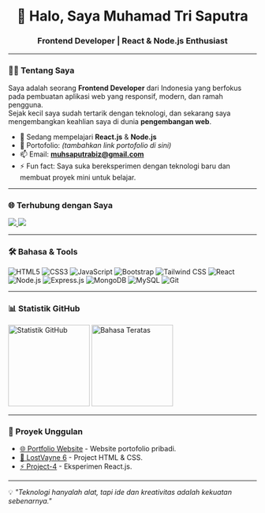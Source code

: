 <!-- Profil Header -->
<h1 align="center">👋 Halo, Saya Muhamad Tri Saputra</h1>
<h3 align="center">Frontend Developer | React & Node.js Enthusiast</h3>

---

### 👨‍💻 Tentang Saya
Saya adalah seorang **Frontend Developer** dari Indonesia yang berfokus pada pembuatan aplikasi web yang responsif, modern, dan ramah pengguna.  
Sejak kecil saya sudah tertarik dengan teknologi, dan sekarang saya mengembangkan keahlian saya di dunia **pengembangan web**.

- 🌱 Sedang mempelajari **React.js** & **Node.js**
- 💼 Portofolio: *(tambahkan link portofolio di sini)*
- 📫 Email: **muhsaputrabiz@gmail.com**
- ⚡ Fun fact: Saya suka bereksperimen dengan teknologi baru dan membuat proyek mini untuk belajar.

---

### 🌐 Terhubung dengan Saya
<p align="left">
  <a href="https://linkedin.com/in/username" target="_blank">
    <img src="https://img.shields.io/badge/LinkedIn-0A66C2?style=for-the-badge&logo=linkedin&logoColor=white" />
  </a>
  <a href="https://instagram.com/username" target="_blank">
    <img src="https://img.shields.io/badge/Instagram-E4405F?style=for-the-badge&logo=instagram&logoColor=white" />
  </a>
</p>

---

### 🛠 Bahasa & Tools
![HTML5](https://img.shields.io/badge/HTML5-E34F26?style=for-the-badge&logo=html5&logoColor=white)
![CSS3](https://img.shields.io/badge/CSS3-1572B6?style=for-the-badge&logo=css3&logoColor=white)
![JavaScript](https://img.shields.io/badge/JavaScript-F7DF1E?style=for-the-badge&logo=javascript&logoColor=black)
![Bootstrap](https://img.shields.io/badge/Bootstrap-7952B3?style=for-the-badge&logo=bootstrap&logoColor=white)
![Tailwind CSS](https://img.shields.io/badge/Tailwind_CSS-38B2AC?style=for-the-badge&logo=tailwind-css&logoColor=white)
![React](https://img.shields.io/badge/React-20232A?style=for-the-badge&logo=react&logoColor=61DAFB)
![Node.js](https://img.shields.io/badge/Node.js-339933?style=for-the-badge&logo=node-dot-js&logoColor=white)
![Express.js](https://img.shields.io/badge/Express.js-000000?style=for-the-badge&logo=express&logoColor=white)
![MongoDB](https://img.shields.io/badge/MongoDB-4EA94B?style=for-the-badge&logo=mongodb&logoColor=white)
![MySQL](https://img.shields.io/badge/MySQL-005C84?style=for-the-badge&logo=mysql&logoColor=white)
![Git](https://img.shields.io/badge/Git-F05032?style=for-the-badge&logo=git&logoColor=white)

---

### 📊 Statistik GitHub
<p align="left">
  <img src="https://github-readme-stats.vercel.app/api?username=muhsaputra&show_icons=true&theme=radical" alt="Statistik GitHub" height="165"/>
  <img src="https://github-readme-stats.vercel.app/api/top-langs/?username=muhsaputra&layout=compact&theme=radical" alt="Bahasa Teratas" height="165"/>
</p>

---

### 🚀 Proyek Unggulan
- [🌐 Portfolio Website](https://muhsaputra.github.io) - Website portofolio pribadi.
- [📌 LostVayne 6](https://github.com/muhsaputra/lostvayne-muhsaputra) - Project HTML & CSS.
- [⚡ Project-4](https://github.com/muhsaputra/Project-4) - Eksperimen React.js.

---

💡 *"Teknologi hanyalah alat, tapi ide dan kreativitas adalah kekuatan sebenarnya."*
